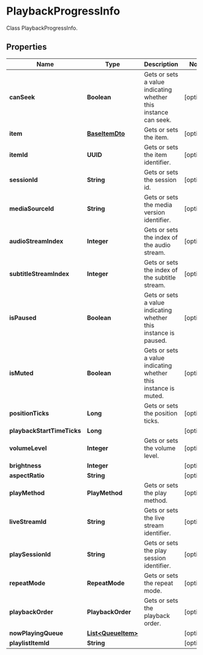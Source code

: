 

# PlaybackProgressInfo

Class PlaybackProgressInfo.

## Properties

| Name | Type | Description | Notes |
|------------ | ------------- | ------------- | -------------|
|**canSeek** | **Boolean** | Gets or sets a value indicating whether this instance can seek. |  [optional] |
|**item** | [**BaseItemDto**](BaseItemDto.md) | Gets or sets the item. |  [optional] |
|**itemId** | **UUID** | Gets or sets the item identifier. |  [optional] |
|**sessionId** | **String** | Gets or sets the session id. |  [optional] |
|**mediaSourceId** | **String** | Gets or sets the media version identifier. |  [optional] |
|**audioStreamIndex** | **Integer** | Gets or sets the index of the audio stream. |  [optional] |
|**subtitleStreamIndex** | **Integer** | Gets or sets the index of the subtitle stream. |  [optional] |
|**isPaused** | **Boolean** | Gets or sets a value indicating whether this instance is paused. |  [optional] |
|**isMuted** | **Boolean** | Gets or sets a value indicating whether this instance is muted. |  [optional] |
|**positionTicks** | **Long** | Gets or sets the position ticks. |  [optional] |
|**playbackStartTimeTicks** | **Long** |  |  [optional] |
|**volumeLevel** | **Integer** | Gets or sets the volume level. |  [optional] |
|**brightness** | **Integer** |  |  [optional] |
|**aspectRatio** | **String** |  |  [optional] |
|**playMethod** | **PlayMethod** | Gets or sets the play method. |  [optional] |
|**liveStreamId** | **String** | Gets or sets the live stream identifier. |  [optional] |
|**playSessionId** | **String** | Gets or sets the play session identifier. |  [optional] |
|**repeatMode** | **RepeatMode** | Gets or sets the repeat mode. |  [optional] |
|**playbackOrder** | **PlaybackOrder** | Gets or sets the playback order. |  [optional] |
|**nowPlayingQueue** | [**List&lt;QueueItem&gt;**](QueueItem.md) |  |  [optional] |
|**playlistItemId** | **String** |  |  [optional] |



